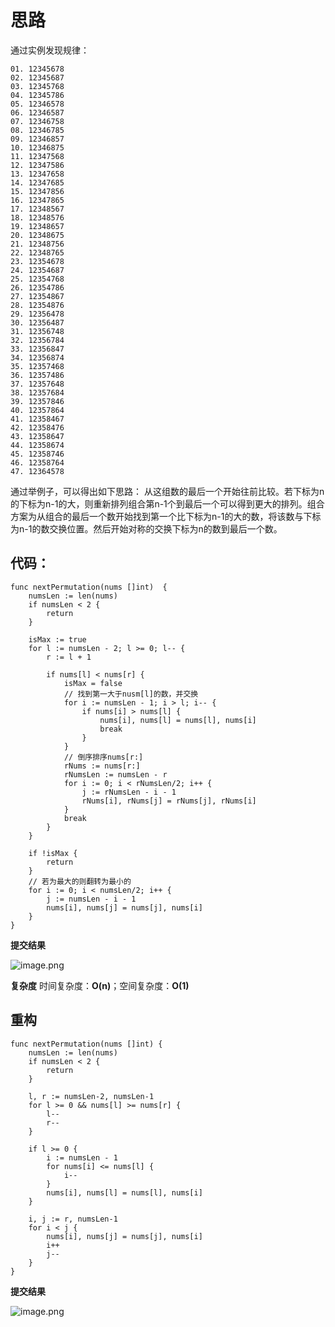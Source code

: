 # 思路
通过实例发现规律：
```
01. 12345678
02. 12345687
03. 12345768
04. 12345786
05. 12346578
06. 12346587
07. 12346758
08. 12346785
09. 12346857
10. 12346875
11. 12347568
12. 12347586
13. 12347658
14. 12347685
15. 12347856
16. 12347865
17. 12348567
18. 12348576
19. 12348657
20. 12348675
21. 12348756
22. 12348765
23. 12354678
24. 12354687
25. 12354768
26. 12354786
27. 12354867
28. 12354876
29. 12356478
30. 12356487
31. 12356748
32. 12356784
33. 12356847
34. 12356874
35. 12357468
36. 12357486
37. 12357648
38. 12357684
39. 12357846
40. 12357864
41. 12358467
42. 12358476
43. 12358647
44. 12358674
45. 12358746
46. 12358764
47. 12364578
```
通过举例子，可以得出如下思路：
从这组数的最后一个开始往前比较。若下标为n的下标为n-1的大，则重新排列组合第n-1个到最后一个可以得到更大的排列。组合方案为从组合的最后一个数开始找到第一个比下标为n-1的大的数，将该数与下标为n-1的数交换位置。然后开始对称的交换下标为n的数到最后一个数。

## 代码：
```golang
func nextPermutation(nums []int)  {
	numsLen := len(nums)
	if numsLen < 2 {
		return
	}

	isMax := true
	for l := numsLen - 2; l >= 0; l-- {
		r := l + 1

		if nums[l] < nums[r] {
			isMax = false
			// 找到第一大于nusm[l]的数，并交换
			for i := numsLen - 1; i > l; i-- {
				if nums[i] > nums[l] {
					nums[i], nums[l] = nums[l], nums[i]
					break
				}
			}
			// 倒序排序nums[r:]
			rNums := nums[r:]
			rNumsLen := numsLen - r
			for i := 0; i < rNumsLen/2; i++ {
				j := rNumsLen - i - 1
				rNums[i], rNums[j] = rNums[j], rNums[i]
			}
			break
		}
	}

	if !isMax {
		return
	}
	// 若为最大的则翻转为最小的
	for i := 0; i < numsLen/2; i++ {
		j := numsLen - i - 1
		nums[i], nums[j] = nums[j], nums[i]
	}
}
```

**提交结果**

![image.png](https://pic.leetcode-cn.com/83c1fdcc88c9ce986d288b05a2467f6628b193953c920ce146895f93c26730be-image.png)

**复杂度**
时间复杂度：**O(n)**；空间复杂度：**O(1)**

## 重构

```golang
func nextPermutation(nums []int) {
	numsLen := len(nums)
	if numsLen < 2 {
		return
	}

	l, r := numsLen-2, numsLen-1
	for l >= 0 && nums[l] >= nums[r] {
		l--
		r--
	}

	if l >= 0 {
		i := numsLen - 1
		for nums[i] <= nums[l] {
			i--
		}
		nums[i], nums[l] = nums[l], nums[i]
	}

	i, j := r, numsLen-1
	for i < j {
		nums[i], nums[j] = nums[j], nums[i]
		i++
		j--
	}
}
```
**提交结果**

![image.png](https://pic.leetcode-cn.com/bf8e15b11ce2cec90bb66420e49f713282ee988d6475971dfd2db3ec50319e0a-image.png)

